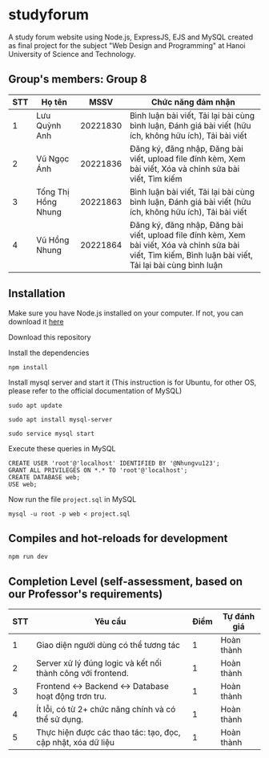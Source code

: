 # studyforum
A study forum website using Node.js, ExpressJS, EJS and MySQL created as final project for the subject "Web Design and Programming" at Hanoi University of Science and Technology.

## Group's members: Group 8
| STT | Họ tên                 |    MSSV    | Chức năng đảm nhận                                                        |
| --- | -----------------------|------------|---------------------------------------------------------------------------|
|  1  | Lưu Quỳnh Anh          | 20221830   | Bình luận bài viết, Tải lại bài cùng bình luận, Đánh giá bài viết (hữu ích, không hữu ích), Tải bài viết |
|  2  | Vũ Ngọc Ánh            | 20221836   | Đăng ký, đăng nhập, Đăng bài viết, upload file đính kèm, Xem bài viết, Xóa và chỉnh sửa bài viết, Tìm kiếm|
|  3  | Tống Thị Hồng Nhung    | 20221863   | Bình luận bài viết, Tải lại bài cùng bình luận, Đánh giá bài viết (hữu ích, không hữu ích), Tải bài viết|
|  4  | Vũ Hồng Nhung          | 20221864   | Đăng ký, đăng nhập, Đăng bài viết, upload file đính kèm, Xem bài viết, Xóa và chỉnh sửa bài viết, Tìm kiếm, Bình luận bài viết, Tải lại bài cùng bình luận |

## Installation
Make sure you have Node.js installed on your computer. If not, you can download it [here](https://nodejs.org/en/download/)

Download this repository

Install the dependencies
```
npm install
```

Install mysql server and start it (This instruction is for Ubuntu, for other OS, please refer to the official documentation of MySQL)

` sudo apt update `

` sudo apt install mysql-server `

` sudo service mysql start `

Execute these queries in MySQL
```
CREATE USER 'root'@'localhost' IDENTIFIED BY '@Nhungvu123';
GRANT ALL PRIVILEGES ON *.* TO 'root'@'localhost';
CREATE DATABASE web;
USE web;
```

Now run the file `project.sql` in MySQL

```mysql -u root -p web < project.sql```


## Compiles and hot-reloads for development
```
npm run dev
``` 

## Completion Level (self-assessment, based on our Professor's requirements)

| STT | Yêu cầu                                                       | Điểm | Tự đánh giá     |
| --- | --------------------------------------------------------------|------| --------------- |
| 1   | Giao diện người dùng có thể tương tác                         |1     | Hoàn thành      |
| 2   | Server xử lý đúng logic và kết nối thành công với frontend.   |1     | Hoàn thành      |
| 3   | Frontend ↔ Backend ↔ Database hoạt động trơn tru.             |1     | Hoàn thành      |
| 4   | Ít lỗi, có từ 2+ chức năng chính và có thể sử dụng.           |1     | Hoàn thành      |
| 5   | Thực hiện được các thao tác: tạo, đọc, cập nhật, xóa dữ liệu  |1     | Hoàn thành      |
